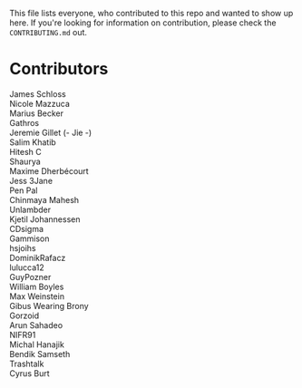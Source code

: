 This file lists everyone, who contributed to this repo and wanted to show up here. If you're looking for information on contribution, please check the `CONTRIBUTING.md` out.

# Contributors

James Schloss
<br>
Nicole Mazzuca
<br>
Marius Becker
<br>
Gathros
<br>
Jeremie Gillet (- Jie -)
<br>
Salim Khatib
<br>
Hitesh C
<br>
Shaurya
<br>
Maxime Dherbécourt
<br>
Jess 3Jane
<br>
Pen Pal
<br>
Chinmaya Mahesh
<br>
Unlambder
<br>
Kjetil Johannessen
<br>
CDsigma
<br>
Gammison
<br>
hsjoihs
<br>
DominikRafacz
<br>
lulucca12
<br>
GuyPozner
<br>
William Boyles
<br>
Max Weinstein
<br>
Gibus Wearing Brony
<br>
Gorzoid
<br>
Arun Sahadeo
<br>
NIFR91
<br>
Michal Hanajik
<br>
Bendik Samseth
<br>
Trashtalk
<br>
Cyrus Burt

